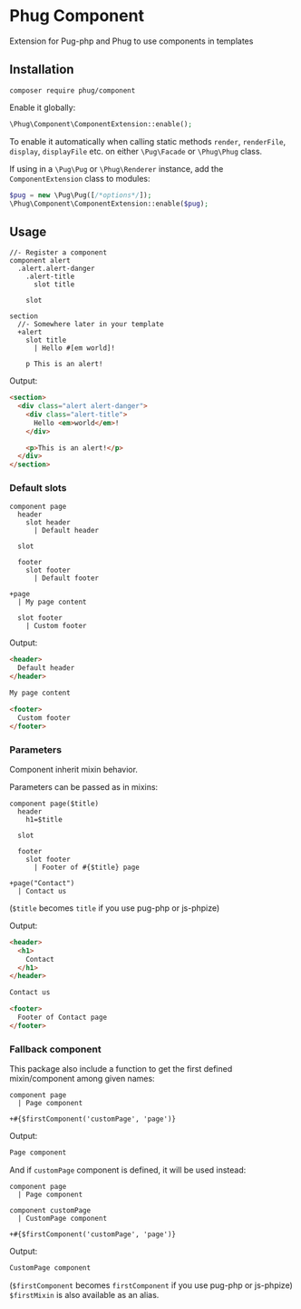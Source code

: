# Phug Component

Extension for Pug-php and Phug to use components in templates

## Installation

```
composer require phug/component
```

Enable it globally:
```php
\Phug\Component\ComponentExtension::enable();
```

To enable it automatically when calling static methods `render`, `renderFile`,
`display`, `displayFile` etc. on either `\Pug\Facade` or `\Phug\Phug` class.

If using in a `\Pug\Pug` or `\Phug\Renderer` instance, add the `ComponentExtension`
class to modules:
```php
$pug = new \Pug\Pug([/*options*/]);
\Phug\Component\ComponentExtension::enable($pug);
```

## Usage

```pug
//- Register a component
component alert
  .alert.alert-danger
    .alert-title
      slot title
  
    slot

section
  //- Somewhere later in your template
  +alert
    slot title
      | Hello #[em world]!

    p This is an alert!
```

Output:

```html
<section>
  <div class="alert alert-danger">
    <div class="alert-title">
      Hello <em>world</em>!
    </div>

    <p>This is an alert!</p>
  </div>
</section>
```

### Default slots

```pug
component page
  header
    slot header
      | Default header

  slot

  footer
    slot footer
      | Default footer

+page
  | My page content

  slot footer
    | Custom footer
```

Output:

```html
<header>
  Default header
</header>

My page content

<footer>
  Custom footer
</footer>
```

### Parameters

Component inherit mixin behavior.

Parameters can be passed as in mixins:

```pug
component page($title)
  header
    h1=$title

  slot

  footer
    slot footer
      | Footer of #{$title} page

+page("Contact")
  | Contact us
```

(`$title` becomes `title` if you use pug-php or js-phpize)

Output:

```html
<header>
  <h1>
    Contact
  </h1>
</header>

Contact us

<footer>
  Footer of Contact page
</footer>
```

### Fallback component

This package also include a function to get the first defined mixin/component
among given names:

```pug
component page
  | Page component

+#{$firstComponent('customPage', 'page')}
```

Output:

```html
Page component
```

And if `customPage` component is defined, it will be used instead:
```pug
component page
  | Page component

component customPage
  | CustomPage component

+#{$firstComponent('customPage', 'page')}
```

Output:

```html
CustomPage component
```

(`$firstComponent` becomes `firstComponent` if you use pug-php or js-phpize)
`$firstMixin` is also available as an alias.
